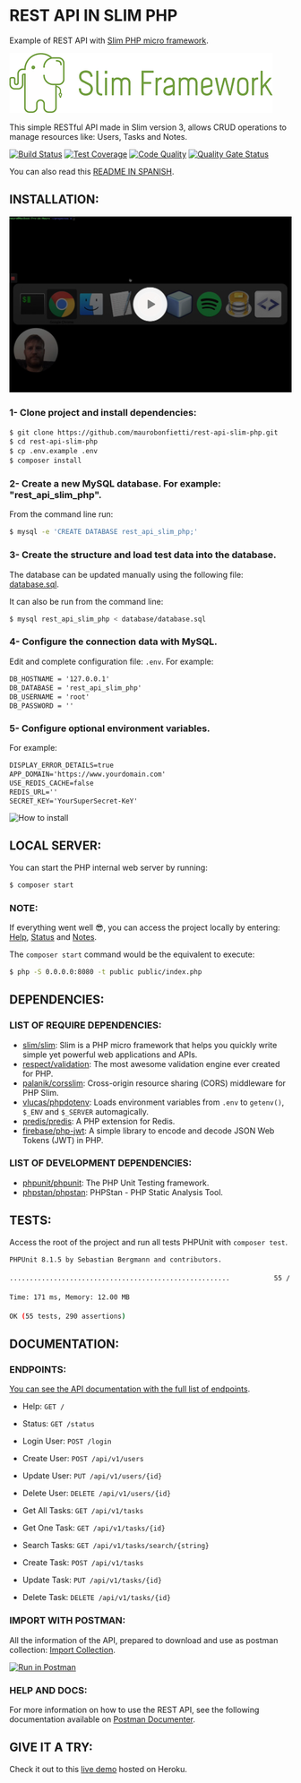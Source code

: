 # REST API IN SLIM PHP

Example of REST API with [Slim PHP micro framework](http://www.slimframework.com).

![alt text](extras/img/slim-logo.png "Slim PHP micro framework")

This simple RESTful API made in Slim version 3, allows CRUD operations to manage resources like: Users, Tasks and Notes.

[![Build Status](https://travis-ci.org/maurobonfietti/rest-api-slim-php.svg?branch=master)](https://travis-ci.org/maurobonfietti/rest-api-slim-php)
[![Test Coverage](https://codeclimate.com/github/maurobonfietti/api-rest-slimphp/badges/coverage.svg)](https://codeclimate.com/github/maurobonfietti/api-rest-slimphp/coverage)
[![Code Quality](https://scrutinizer-ci.com/g/maurobonfietti/api-rest-slimphp/badges/quality-score.png?b=master)](https://scrutinizer-ci.com/g/maurobonfietti/api-rest-slimphp/?branch=master)
[![Quality Gate Status](https://sonarcloud.io/api/project_badges/measure?project=maurobonfietti_rest-api-slim-php&metric=alert_status)](https://sonarcloud.io/dashboard?id=maurobonfietti_rest-api-slim-php)

You can also read this [README IN SPANISH](README_SPANISH.md).

## INSTALLATION:

[![How to install](extras/img/how-to-install.png)](https://www.loom.com/embed/7a6c923fbfdd46368bd6c018c58c1e6c)

### 1- Clone project and install dependencies:

```bash
$ git clone https://github.com/maurobonfietti/rest-api-slim-php.git
$ cd rest-api-slim-php
$ cp .env.example .env
$ composer install
```


### 2- Create a new MySQL database. For example: "rest_api_slim_php".

From the command line run:

```bash
$ mysql -e 'CREATE DATABASE rest_api_slim_php;'
```


### 3- Create the structure and load test data into the database.

The database can be updated manually using the following file: [database.sql](database/database.sql).

It can also be run from the command line:

```bash
$ mysql rest_api_slim_php < database/database.sql
```


### 4- Configure the connection data with MySQL.

Edit and complete configuration file: `.env`. For example:

```
DB_HOSTNAME = '127.0.0.1'
DB_DATABASE = 'rest_api_slim_php'
DB_USERNAME = 'root'
DB_PASSWORD = ''
```


### 5- Configure optional environment variables.

For example:

```
DISPLAY_ERROR_DETAILS=true
APP_DOMAIN='https://www.yourdomain.com'
USE_REDIS_CACHE=false
REDIS_URL=''
SECRET_KEY='YourSuperSecret-KeY'
```


![How to install](extras/img/how-to-install.gif)


## LOCAL SERVER:

You can start the PHP internal web server by running:

```bash
$ composer start
```


### NOTE:

If everything went well :sunglasses:, you can access the project locally by entering:
[Help](http://localhost:8080), 
[Status](http://localhost:8080/status) and
[Notes](http://localhost:8080/api/v1/notes).

The `composer start` command would be the equivalent to execute:

```bash
$ php -S 0.0.0.0:8080 -t public public/index.php
```


## DEPENDENCIES:

### LIST OF REQUIRE DEPENDENCIES:

- [slim/slim](https://github.com/slimphp/Slim): Slim is a PHP micro framework that helps you quickly write simple yet powerful web applications and APIs.
- [respect/validation](https://github.com/Respect/Validation): The most awesome validation engine ever created for PHP.
- [palanik/corsslim](https://github.com/palanik/CorsSlim): Cross-origin resource sharing (CORS) middleware for PHP Slim.
- [vlucas/phpdotenv](https://github.com/vlucas/phpdotenv): Loads environment variables from `.env` to `getenv()`, `$_ENV` and `$_SERVER` automagically.
- [predis/predis](https://github.com/phpredis/phpredis): A PHP extension for Redis.
- [firebase/php-jwt](https://github.com/firebase/php-jwt): A simple library to encode and decode JSON Web Tokens (JWT) in PHP.

### LIST OF DEVELOPMENT DEPENDENCIES:

- [phpunit/phpunit](https://github.com/sebastianbergmann/phpunit): The PHP Unit Testing framework.
- [phpstan/phpstan](https://github.com/phpstan/phpstan): PHPStan - PHP Static Analysis Tool.


## TESTS:

Access the root of the project and run all tests PHPUnit with `composer test`.

```bash
PHPUnit 8.1.5 by Sebastian Bergmann and contributors.

.......................................................           55 / 55 (100%)

Time: 171 ms, Memory: 12.00 MB

OK (55 tests, 290 assertions)
```


## DOCUMENTATION:

### ENDPOINTS:

[You can see the API documentation with the full list of endpoints](extras/docs/endpoints.md).

- Help: `GET /`

- Status: `GET /status`

- Login User: `POST /login`

- Create User: `POST /api/v1/users`

- Update User: `PUT /api/v1/users/{id}`

- Delete User: `DELETE /api/v1/users/{id}`

- Get All Tasks: `GET /api/v1/tasks`

- Get One Task: `GET /api/v1/tasks/{id}`

- Search Tasks: `GET /api/v1/tasks/search/{string}`

- Create Task: `POST /api/v1/tasks`

- Update Task: `PUT /api/v1/tasks/{id}`

- Delete Task: `DELETE /api/v1/tasks/{id}`


### IMPORT WITH POSTMAN:

All the information of the API, prepared to download and use as postman collection: [Import Collection](https://www.getpostman.com/collections/b8493a923ab81ef53ebb).

[![Run in Postman](https://run.pstmn.io/button.svg)](https://app.getpostman.com/run-collection/b8493a923ab81ef53ebb)


### HELP AND DOCS:

For more information on how to use the REST API, see the following documentation available on [Postman Documenter](https://documenter.getpostman.com/view/1915278/RztfwByr).


## GIVE IT A TRY:

Check it out to this [live demo](http://bit.ly/2DdwKkd) hosted on Heroku.
